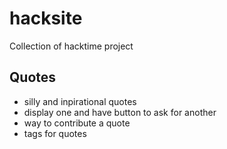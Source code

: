 # hacksite
Collection of hacktime project


## Quotes
* silly and inpirational quotes
* display one and have button to ask for another
* way to contribute a quote
* tags for quotes  
